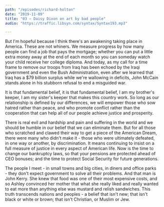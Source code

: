 ```yaml
---
path: "/episodes/richard-holton"
date: "2019-11-09"
title: "03 — Daisy Dixon on art by bad people"
audio: "https://traffic.libsyn.com/syntax/Syntax193.mp3"

---
```


But I'm hopeful because I think there's an awakening taking place in  America. These are not whiners. We measure progress by how many people  can find a job that pays the mortgage; whether you can put a little  extra money away at the end of each month so you can someday watch your  child receive her college diploma. And today, as my call for a time  frame to remove our troops from Iraq has been echoed by the Iraqi  government and even the Bush Administration, even after we learned that  Iraq has a $79 billion surplus while we're wallowing in deficits, John  McCain stands alone in his stubborn refusal to end a misguided war. 

It is that fundamental belief, it is that fundamental belief, I am  my brother's keeper, I am my sister's keeper that makes this country  work. So long as our relationship is defined by our differences, we will empower those who sow hatred rather than peace, and who promote  conflict rather than the cooperation that can help all of our people  achieve justice and prosperity. 

There is real evil and hardship and pain and suffering in the world and we should be humble in our belief that we can eliminate them. But  for all those who scratched and clawed their way to get a piece of the  American Dream, there were many who didn't make it - those who were  ultimately defeated, in one way or another, by discrimination. It means  continuing to insist on a full measure of justice in every aspect of  American life. Now is the time to change our bankruptcy laws, so that  your pensions are protected ahead of CEO bonuses; and the time to  protect Social Security for future generations. 

The people I meet - in small towns and big cities, in diners and  office parks - they don't expect government to solve all their problems. And that man is John Kerry. She knew that food was one of their most  expensive costs, and so Ashley convinced her mother that what she really liked and really wanted to eat more than anything else was mustard and  relish sandwiches. This truth transcends nations and peoples - a belief  that isn't new; that isn't black or white or brown; that isn't  Christian, or Muslim or Jew. 